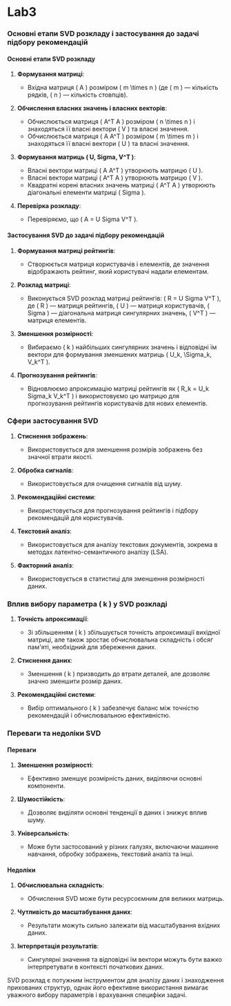 # Lab3

### Основні етапи SVD розкладу і застосування до задачі підбору рекомендацій

#### Основні етапи SVD розкладу
1. **Формування матриці**:
   - Вхідна матриця \( A \) розміром \( m \times n \) (де \( m \) — кількість рядків, \( n \) — кількість стовпців).

2. **Обчислення власних значень і власних векторів**:
   - Обчислюється матриця \( A^T A \) розміром \( n \times n \) і знаходяться її власні вектори \( V \) та власні значення.
   - Обчислюється матриця \( A A^T \) розміром \( m \times m \) і знаходяться її власні вектори \( U \) та власні значення.

3. **Формування матриць \( U, Sigma, V^T \)**:
   - Власні вектори матриці \( A A^T \) утворюють матрицю \( U \).
   - Власні вектори матриці \( A^T A \) утворюють матрицю \( V \).
   - Квадратні корені власних значень матриці \( A^T A \) утворюють діагональні елементи матриці \( Sigma \).

4. **Перевірка розкладу**:
   - Перевіряємо, що \( A = U Sigma V^T \).

#### Застосування SVD до задачі підбору рекомендацій
1. **Формування матриці рейтингів**:
   - Створюється матриця користувачів і елементів, де значення відображають рейтинг, який користувачі надали елементам.

2. **Розклад матриці**:
   - Виконується SVD розклад матриці рейтингів: \( R = U Sigma V^T \), де \( R \) — матриця рейтингів, \( U \) — матриця користувачів, \( Sigma \) — діагональна матриця сингулярних значень, \( V^T \) — матриця елементів.

3. **Зменшення розмірності**:
   - Вибираємо \( k \) найбільших сингулярних значень і відповідні їм вектори для формування зменшених матриць \( U_k, \Sigma_k, V_k^T \).

4. **Прогнозування рейтингів**:
   - Відновлюємо апроксимацію матриці рейтингів як \( R_k = U_k Sigma_k V_k^T \) і використовуємо цю матрицю для прогнозування рейтингів користувачів для нових елементів.

### Сфери застосування SVD
1. **Стиснення зображень**:
   - Використовується для зменшення розмірів зображень без значної втрати якості.

2. **Обробка сигналів**:
   - Використовується для очищення сигналів від шуму.

3. **Рекомендаційні системи**:
   - Використовується для прогнозування рейтингів і підбору рекомендацій для користувачів.

4. **Текстовий аналіз**:
   - Використовується для аналізу текстових документів, зокрема в методах латентно-семантичного аналізу (LSA).

5. **Факторний аналіз**:
   - Використовується в статистиці для зменшення розмірності даних.

### Вплив вибору параметра \( k \) у SVD розкладі
1. **Точність апроксимації**:
   - Зі збільшенням \( k \) збільшується точність апроксимації вихідної матриці, але також зростає обчислювальна складність і обсяг пам'яті, необхідний для збереження даних.

2. **Стиснення даних**:
   - Зменшення \( k \) призводить до втрати деталей, але дозволяє значно зменшити розмір даних.

3. **Рекомендаційні системи**:
   - Вибір оптимального \( k \) забезпечує баланс між точністю рекомендацій і обчислювальною ефективністю.

### Переваги та недоліки SVD

#### Переваги
1. **Зменшення розмірності**:
   - Ефективно зменшує розмірність даних, виділяючи основні компоненти.

2. **Шумостійкість**:
   - Дозволяє виділяти основні тенденції в даних і знижує вплив шуму.

3. **Універсальність**:
   - Може бути застосований у різних галузях, включаючи машинне навчання, обробку зображень, текстовий аналіз та інші.

#### Недоліки
1. **Обчислювальна складність**:
   - Обчислення SVD може бути ресурсоємним для великих матриць.

2. **Чутливість до масштабування даних**:
   - Результати можуть сильно залежати від масштабування вхідних даних.

3. **Інтерпретація результатів**:
   - Сингулярні значення та відповідні їм вектори можуть бути важко інтерпретувати в контексті початкових даних.

SVD розклад є потужним інструментом для аналізу даних і знаходження прихованих структур, однак його ефективне використання вимагає уважного вибору параметрів і врахування специфіки задачі.
